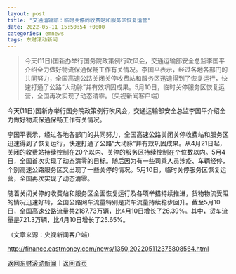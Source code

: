 ```yaml
---
layout: post
title: "交通运输部：临时关停的收费站和服务区恢复运营"
date: 2022-05-11 15:50:54 +0800
categories: emnews
tags: 东财滚动新闻
---
```

> 今天(11日)国新办举行国务院政策例行吹风会，交通运输部安全总监李国平介绍全力做好物流保通保畅工作有关情况。李国平表示，经过各地各部门的共同努力，全国高速公路关闭关停收费站和服务区迅速得到了恢复运行，快速打通了公路“大动脉”并有效巩固成果。5月10日，临时关停服务区恢复运营，全国再次实现了动态清零。（央视新闻客户端）

<p>今天(11日)国新办举行国务院政策例行吹风会，交通运输部安全总监李国平介绍全力做好物流保通保畅工作有关情况。</p><p>李国平表示，经过各地各部门的共同努力，全国高速公路关闭关停收费站和服务区迅速得到了恢复运行，快速打通了公路“大动脉”并有效巩固成果。从4月21日起，关闭的收费站持续控制在20个以内、关停的服务区持续控制在个位数以内。5月4日，全国首次实现了动态清零的目标。随后因为有一些司乘人员涉疫、车辆经停，个别高速公路服务区又出现了一些关停的情况。5月10日，临时关停服务区恢复运营，全国再次实现了动态清零。</p><p>随着关闭关停的收费站和服务区全面恢复运行及各项举措持续推进，货物物流受阻的情况迅速好转，全国公路网车流量特别是货车流量持续稳步回升。截至5月10日，全国高速公路流量共2187.73万辆，比4月10日增长了26.39%。其中，货车流量是721.3万辆，比4月10日增长了25.65%。</p><p class="em_media">（文章来源：央视新闻客户端）</p>

<http://finance.eastmoney.com/news/1350,202205112375808564.html>

[返回东财滚动新闻](//finews.withounder.com/emnews/)｜[返回首页](//finews.withounder.com/)